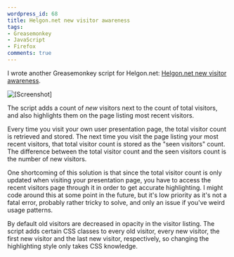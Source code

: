 ```yaml
---
wordpress_id: 68
title: Helgon.net new visitor awareness
tags:
- Greasemonkey
- JavaScript
- Firefox
comments: true
---
```

I wrote another Greasemonkey script for Helgon.net: <a href="http://userscripts.org/scripts/show/5919">Helgon.net new visitor awareness</a>.

<p class="center"><img src="http://henrik.nyh.se/uploads/gmhelgonvisitorawareness.png" alt="[Screenshot]" /></p>

<!--more-->

The script adds a count of <em>new</em> visitors next to the count of total visitors, and also highlights them on the page listing most recent visitors.

Every time you visit your own user presentation page, the total visitor count is retrieved and stored. The next time you visit the page listing your most recent visitors, that total visitor count is stored as the "seen visitors" count. The difference between the total visitor count and the seen visitors count is the number of new visitors.

One shortcoming of this solution is that since the total visitor count is only updated when visiting your presentation page, you have to access the recent visitors page through it in order to get accurate highlighting. I might code around this at some point in the future, but it's low priority as it's not a fatal error, probably rather tricky to solve, and only an issue if you've weird usage patterns.

By default old visitors are decreased in opacity in the visitor listing. The script adds certain CSS classes to every old visitor, every new visitor, the first new visitor and the last new visitor, respectively, so changing the highlighting style only takes CSS knowledge.
